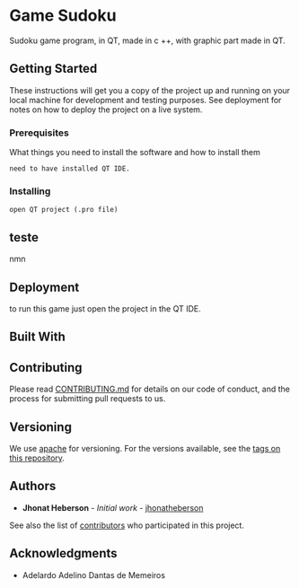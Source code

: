 # Game Sudoku

Sudoku game program, in QT, made in c ++, with graphic part made in QT.

## Getting Started

These instructions will get you a copy of the project up and running on your local machine for development and testing purposes. See deployment for notes on how to deploy the project on a live system.

### Prerequisites

What things you need to install the software and how to install them

```
need to have installed QT IDE.
```

### Installing


```
open QT project (.pro file)
```








## teste
nmn
## Deployment

to run this game just open the project in the QT IDE.

## Built With




## Contributing

Please read [CONTRIBUTING.md](https://github.com/jhonatheberson/Estoque-de-loja/blob/master/CONTRIBUTING.md) for details on our code of conduct, and the process for submitting pull requests to us.

## Versioning

We use [apache](https://www.apache.org/) for versioning. For the versions available, see the [tags on this repository](https://github.com/your/project/tags).

## Authors

* **Jhonat Heberson** - *Initial work* - [jhonatheberson](https://github.com/jhonatheberson/)

See also the list of [contributors](https://github.com/your/project/contributors) who participated in this project.



## Acknowledgments

* Adelardo Adelino Dantas de Memeiros
